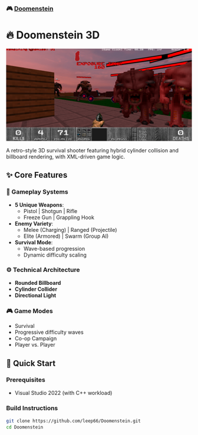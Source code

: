 ### 🎮 [Doomenstein](https://github.com/leep66/Doomenstein)
# 🔥 Doomenstein 3D

![Gameplay Screenshot](https://github.com/Leep66/Leep66/blob/1c8f49e3d0378e6a34d1a6c05218e1015cf2937f/Images/Doomenstein.png)

A retro-style 3D survival shooter featuring hybrid cylinder collision and billboard rendering, with XML-driven game logic.

## ✨ Core Features

### 🎯 Gameplay Systems
- **5 Unique Weapons**:
  - Pistol | Shotgun | Rifle 
  - Freeze Gun | Grappling Hook
- **Enemy Variety**:
  - Melee (Charging) | Ranged (Projectile)
  - Elite (Armored) | Swarm (Group AI)
- **Survival Mode**:
  - Wave-based progression
  - Dynamic difficulty scaling

### ⚙️ Technical Architecture
- **Rounded Billboard**
- **Cylinder Collider**
- **Directional Light**

### 🎮 Game Modes
- Survival
- Progressive difficulty waves
- Co-op Campaign
- Player vs. Player

## 🚀 Quick Start

### Prerequisites
- Visual Studio 2022 (with C++ workload)

### Build Instructions
```bash
git clone https://github.com/leep66/Doomenstein.git
cd Doomenstein
```
